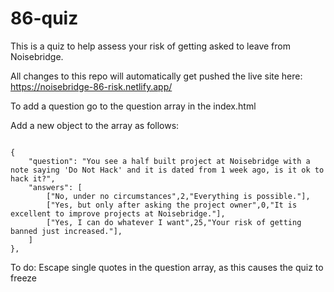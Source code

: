 # 86-quiz

This is a quiz to help assess your risk of getting asked to leave from Noisebridge.

All changes to this repo will automatically get pushed the live site here:
https://noisebridge-86-risk.netlify.app/

To add a question go to the question array in the index.html

Add a new object to the array as follows:

```

{
    "question": "You see a half built project at Noisebridge with a note saying 'Do Not Hack' and it is dated from 1 week ago, is it ok to hack it?",
    "answers": [
        ["No, under no circumstances",2,"Everything is possible."],
        ["Yes, but only after asking the project owner",0,"It is excellent to improve projects at Noisebridge."],
        ["Yes, I can do whatever I want",25,"Your risk of getting banned just increased."],
    ]
},

```


To do:
Escape single quotes in the question array, as this causes the quiz to freeze
